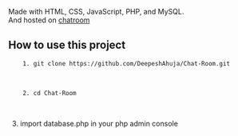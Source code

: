 Made with HTML, CSS, JavaScript, PHP, and MySQL.
<br/>
And hosted on [chatroom](http://private-dm.42web.io)

## How to use this project

        1. git clone https://github.com/DeepeshAhuja/Chat-Room.git
<br/>

        2. cd Chat-Room
<br/>

3. import database.php in your php admin console 